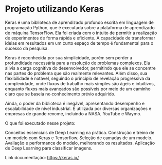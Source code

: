 ﻿# Projeto utilizando Keras
 
Keras é uma biblioteca de aprendizado profundo escrita em linguagem de programação Python, que é executada sobre a plataforma de aprendizado de máquina TensorFlow. Ela foi criada com o intuito de permitir a realização de experimentos de forma rápida e eficiente. A capacidade de transformar ideias em resultados em um curto espaço de tempo é fundamental para o sucesso da pesquisa.

Keras é reconhecida por sua simplicidade, porém sem perder a profundidade necessária para a resolução de problemas complexos. Ela alivia a carga cognitiva do desenvolvedor, permitindo que ele se concentre nas partes do problema que são realmente relevantes. Além disso, sua flexibilidade é notável, seguindo o princípio de revelação progressiva da complexidade, onde fluxos de trabalho mais simples são ágeis e intuitivos, enquanto fluxos mais avançados são possíveis por meio de um caminho claro que se baseia no conhecimento prévio adquirido.

Ainda, o poder da biblioteca é inegável, apresentando desempenho e escalabilidade de nível industrial. É utilizada por diversas organizações e empresas de grande renome, incluindo a NASA, YouTube e Waymo.

O que foi executado nesse projeto:

Conceitos essenciais de Deep Learning na prática.
Construção e treino de um modelo com Keras e Tensorflow.
Seleção de camadas de um modelo.
Avaliação e performance do modelo, melhorando os resultados.
Aplicação de  Deep Learning para classificar imagens.

Link documentação:
https://keras.io/
